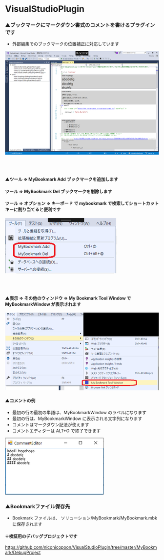 # VisualStudioPlugin

### ▲ブックマークにマークダウン書式のコメントを書けるプラグインです
* 外部編集でのブックマークの位置補正に対応しています

![画像１](https://github.com/niconicopoon/VisualStudioPlugin/blob/master/MyBookmark/Document/1.png)

<br><br>

#### ▲ツール => MyBookmark Add  ブックマークを追加します
####  ツール => MyBookmark Del  ブックマークを削除します
####  ツール => オプション => キーボード で mybookmark で検索してショートカットキーに割り当てると便利です
![画像１](https://github.com/niconicopoon/VisualStudioPlugin/blob/master/MyBookmark/Document/2.png)

<br><br>

#### ▲表示 => その他のウィンドウ => My Bookmark Tool Window  で MyBookmarkWindow が表示されます
![画像１](https://github.com/niconicopoon/VisualStudioPlugin/blob/master/MyBookmark/Document/3.png)

#### ▲コメントの例
* 最初の行の最初の単語は、MyBookmarkWindow のラベルになります
* 最初の行は、MyBookmarkWindow に表示される文字列になります
* コメントはマークダウン記法が使えます
* コメントエディターは ALT+O で終了できます

![画像１](https://github.com/niconicopoon/VisualStudioPlugin/blob/master/MyBookmark/Document/4.png)

### ▲Bookmarkファイル保存先
* Bookmark ファイルは、 ソリューション/MyBookmark/MyBookmark.mbk  に保存されます

#### ↓検証用のデバッグプロジェクトです　
https://github.com/niconicopoon/VisualStudioPlugin/tree/master/MyBookmark/DebugProject
